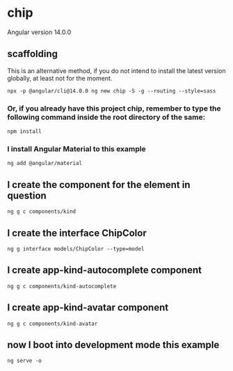 # chip

Angular version 14.0.0

## scaffolding

This is an alternative method, if you do not intend to install the latest version globally, at least not for the moment.

```shell
npx -p @angular/cli@14.0.0 ng new chip -S -g --routing --style=sass
```

### Or, if you already have this project chip, remember to type the following command inside the root directory of the same:

```shell
npm install
```

### I install Angular Material to this example

```shell
ng add @angular/material
```

## I create the component for the element in question

```shell
ng g c components/kind
```

## I create the interface ChipColor

```shell
ng g interface models/ChipColor --type=model
```

## I create app-kind-autocomplete component

```shell
ng g c components/kind-autocomplete
```

## I create app-kind-avatar component

```shell
ng g c components/kind-avatar
```

## now I boot into development mode this example

```shell
ng serve -o
```
